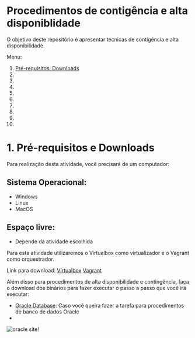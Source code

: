 # Procedimentos de contigência e alta disponiblidade

O objetivo deste repositório é apresentar técnicas de contigência e alta disponibilidade.

<a name="#top">Menu:</a>

1. [ Pré-requisitos: Downloads ](#1)
2. 
3. 
4. 
5. 
6. 
7. 
8. 
9. 
10. 


<a name="1"></a>
# 1. Pré-requisitos e Downloads

Para realização desta atividade, você precisará de um computador:

## Sistema Operacional:
- Windows
- Linux
- MacOS

## Espaço livre:
- Depende da atividade escolhida


Para esta atividade utilizaremos o Virtualbox como virtualizador e o Vagrant como orquestrador.

Link para download: [Virtualbox](https://www.virtualbox.org/wiki/Downloads "VirtualBox - Download")
[Vagrant](https://www.vagrantup.com/downloads "Vagrant - Download")


Além disso para procedimentos de alta disponibilidade e contingência, faça o download dos binários para fazer executar o passo a passo que você irá executar:

- [Oracle Database](https://www.oracle.com/database/technologies/oracle-database-software-downloads.html "Oracle Database - Download"): Caso você queira fazer a tarefa para procedimentos de banco de dados Oracle
- 

![oracle site!](images/01.png "oracle site")

